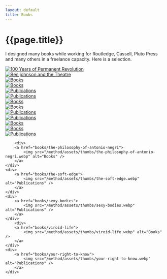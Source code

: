 ```yaml
---
layout: default
title: Books
---
```


# {{page.title}}

I designed many books while working for Routledge, Cassell, Pluto Press and many others in a freelance capacity. Here is a selection.


<div class="grid">
   <div>
   		<a href="books/100-years-of-permanent-revolution">
			<img src="/method/assets/thumbs/100-years-of-permanent-revolution.webp" alt="100 Years of Permanent Revolution" />
		</a>
   	</div>
   <div>
  	 <a href="books/ben-johnson-and-theatre">
			<img src="/method/assets/thumbs/ben-johnson-and-theatre.webp" alt="Ben johnson and the Theatre" />
		</a>
  	</div>
   <div>
   		<a href="books/bodyscape">
			<img src="/method/assets/thumbs/bodyscape.webp" alt="Books" />
		</a>
	</div>
	<div>
		<a href="books/homeless">
			<img src="/method/assets/thumbs/homeless.webp" alt="Books" />
		</a>
	</div>
	<div>
		<a href="books/digital-mcluhan">
			<img src="/method/assets/thumbs/digital-mcluhan.webp" alt="Publications" />
		</a>
	</div>
	<div>
		<a href="books/legislative-theatre">
			<img src="/method/assets/thumbs/legislative-theatre.webp" alt="Publications" />
		</a>
	</div>
		<div>
		<a href="books/migrancy-culture-identity">
			<img src="/method/assets/thumbs/migrancy-culture-identity.webp" alt="Books" />
		</a>
	</div>
	<div>
		<a href="books/performing-brecht">
			<img src="/method/assets/thumbs/performing-brecht.webp" alt="Books" />
		</a>
	</div>
	<div>
		<a href="books/redressing-the-canon">
			<img src="/method/assets/thumbs/redressing-the-canon.webp" alt="Publications" />
		</a>
	</div>
	<div>
		<a href="books/mourning-sex">
			<img src="/method/assets/thumbs/mourning-sex.webp" alt="Publications" />
		</a>
	</div>
	<div>
		<a href="books/remaking-planning">
			<img src="/method/assets/thumbs/remaking-planning.webp" alt="Books" />
		</a>
	</div>
		<div>
		<a href="books/the-basics">
			<img src="/method/assets/thumbs/the-basics.webp" alt="Books" />
		</a>
	</div>
	<div>
		<a href="books/the-explicit-body-in-performance">
			<img src="/method/assets/thumbs/the-explicit-body-in-performance.webp" alt="Publications" />
		</a>
	</div>

		<div>
		<a href="books/the-philosophy-of-antonio-negri">
			<img src="/method/assets/thumbs/the-philosophy-of-antonio-negri.webp" alt="Books" />
		</a>
	</div>
	<div>
		<a href="books/the-soft-edge">
			<img src="/method/assets/thumbs/the-soft-edge.webp" alt="Publications" />
		</a>
	</div>
	<div>
		<a href="books/sexy-bodies">
			<img src="/method/assets/thumbs/sexy-bodies.webp" alt="Publications" />
		</a>
	</div>
		<div>
		<a href="books/viroid-life">
			<img src="/method/assets/thumbs/viroid-life.webp" alt="Books" />
		</a>
	</div>
	<div>
		<a href="books/your-right-to-know">
			<img src="/method/assets/thumbs/your-right-to-know.webp" alt="Publications" />
		</a>
	</div>	
</div>
